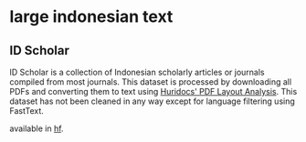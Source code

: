 # large indonesian text

## ID Scholar

ID Scholar is a collection of Indonesian scholarly articles or journals compiled from most journals. This dataset is processed by downloading all PDFs and converting them to text using [Huridocs' PDF Layout Analysis](https://github.com/huridocs/pdf-document-layout-analysis/). This dataset has not been cleaned in any way except for language filtering using FastText.

available in [hf](https://huggingface.co/datasets/Wikidepia/id_scholar).

